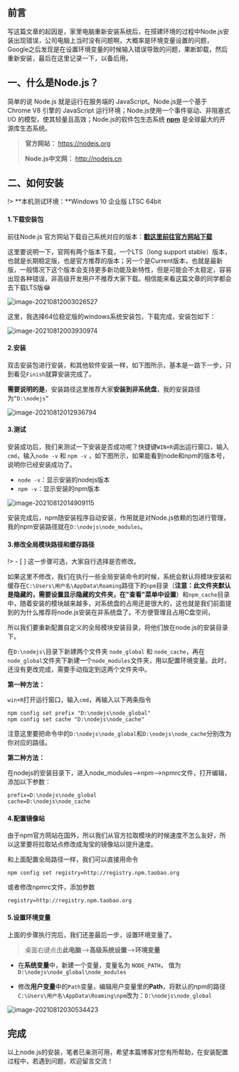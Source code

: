 ## 前言

写这篇文章的起因是，家里电脑重新安装系统后，在搭建环境的过程中Node.js安装出现错误，公司电脑上当时没有问题啊，大概率是环境变量设置的问题，Google之后发现是在设置环境变量的时候输入错误导致的问题，果断卸载，然后重新安装，最后在这里记录一下，以备后用。

## 一、什么是Node.js？

简单的说 Node.js 就是运行在服务端的 JavaScript。Node.js是一个基于 Chrome V8 引擎的 JavaScript 运行环境；Node.js使用一个事件驱动、非阻塞式 I/O 的模型，使其轻量且高效；Node.js的软件包生态系统 [**npm**](https://www.npmjs.com/) 是全球最大的开源库生态系统。

> **官方网站：** https://nodejs.org
>
> **Node.js中文网：** http://nodejs.cn

## 二、如何安装

!> **本机测试环境：**Windows 10 企业版 LTSC  64bit

#### 1.下载安装包

前往Node.js 官方网站下载自己系统对应的版本：[**戳这里前往官方网站下载**](https://nodejs.org/en/download/)

这里要说明一下，官网有两个版本下载，一个LTS（long support stable）版本，也就是长期稳定版，也是官方推荐的版本；另一个是Current版本，也就是最新版，一般情况下这个版本会支持更多新功能及新特性，但是可能会不太稳定，容易出现各种错误，非高级开发用户不推荐大家下载。相信能来看这篇文章的同学都会去下载LTS版😂

![image-20210812003026527](https://cdn.jsdelivr.net/gh/love2wind/cloudimg/img/202108120308598.png)

 

这里，我选择64位稳定版的windows系统安装包，下载完成，安装包如下：

![image-20210812003930974](https://cdn.jsdelivr.net/gh/love2wind/cloudimg/img/202108120308130.png)

####  2.安装

双击安装包进行安装，和其他软件安装一样，如下图所示，基本是一路下一步，只到看见`Finish`就算安装完成了。

**需要说明的是**，安装路径这里推荐大家**安装到非系统盘**，我的安装路径为`“D:\nodejs”`

![image-20210812012936794](https://cdn.jsdelivr.net/gh/love2wind/cloudimg/img/202108120308976.png)

####  3.测试

安装成功后，我们来测试一下安装是否成功呢？快捷键`WIN+R`调出运行窗口，输入`cmd`，输入`node -v` 和 `npm -v` ，如下图所示，如果能看到node和npm的版本号，说明你已经安装成功了。

- `node -v`：显示安装的nodejs版本
- `npm -v`：显示安装的npm版本

![image-20210812014909115](https://cdn.jsdelivr.net/gh/love2wind/cloudimg/img/202108120308710.png)

 安装完成后，npm随安装程序自动安装，作用就是对Node.js依赖的包进行管理，我的npm安装路径就在`D:\nodejs\node_modules`。

#### 3.修改全局模块路径和缓存路径

!> - [ ] 这一步骤可选，大家自行选择是否修改。

如果这里不修改，我们在执行一些全局安装命令的时候，系统会默认将模块安装和缓存在`C:\Users\用户名\AppData\Roaming`路径下的`npm`目录（**注意：此文件夹默认是隐藏的，需要设置显示隐藏的文件夹，在"查看"菜单中设置**）和`npm_cache`目录中，随着安装的模块越来越多，对系统盘的占用还是很大的，这也就是我们前面提到的为什么推荐将node.js安装在非系统盘了。不方便管理且占用C盘空间，

所以我们要重新配置自定义的全局模块安装目录，将他们放在node.js的安装目录下。

在`D:\nodejs\`目录下新建两个文件夹 `node_global` 和 `node_cache`，再在`node_global`文件夹下新建一个`node_modules`文件夹，用以配置环境变量。此时，还没有更改完成，需要手动指定到这两个文件夹中。

**第一种方法：**

`win+R`打开运行窗口，输入`cmd`，再输入以下两条指令

```shell
npm config set prefix "D:\nodejs\node_global"
npm config set cache "D:\nodejs\node_cache"
```

注意这里要把命令中的`D:\nodejs\node_global`和`D:\nodejs\node_cache`分别改为你对应的路径。

**第二种方法：**

在nodejs的安装目录下，进入node_modules—>npm—>npmrc文件，打开编辑，添加以下参数：

```shell
prefix=D:\nodejs\node_global
cache=D:\nodejs\node_cache
```

#### 4.配置镜像站

由于npm官方网站在国外，所以我们从官方拉取模块的时候速度不怎么友好，所以这里要将拉取站点修改成淘宝的镜像站以提升速度。

和上面配置全局路径一样，我们可以直接用命令

`npm config set registry=http://registry.npm.taobao.org`

或者修改npmrc文件，添加参数

`registry=http://registry.npm.taobao.org`

#### 5.设置环境变量

上面的步骤执行完后，我们还差最后一步，设置环境变量了。

> 桌面右键点击**此电脑**—>**高级系统设置**—>**环境变量**

- 在**系统变量**中，新建一个变量，变量名为 `NODE_PATH`， 值为`D:\nodejs\node_global\node_modules`

- 修改**用户变量**中的`Path`变量，编辑用户变量里的**Path**，将默认的npm的路径`C:\Users\用户名\AppData\Roaming\npm`改为：`D:\nodejs\node_global`

![image-20210812030534423](https://cdn.jsdelivr.net/gh/love2wind/cloudimg/img/202108120308356.png)

##  完成

以上node.js的安装，笔者已亲测可用，希望本篇博客对您有所帮助，在安装配置过程中，若遇到问题，欢迎留言交流！
